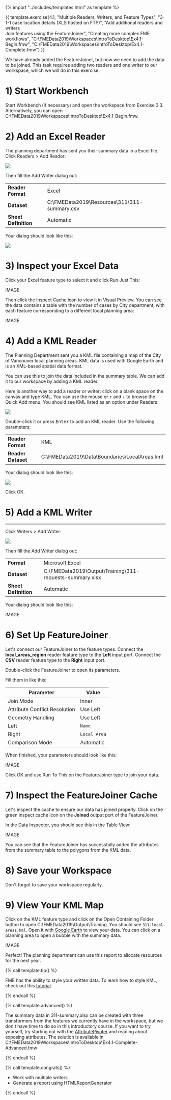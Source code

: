 {% import "../includes/templates.html" as template %}

{{ template.exercise(4.1,
               "Multiple Readers, Writers, and Feature Types",
               "3-1-1 case location details (XLS hosted on FTP)",
               "Add additional readers and writers<br>Join features using the FeatureJoiner",
               "Creating more complex FME workflows",
               "C:\\FMEData2019\\Workspaces\\IntroToDesktop\\Ex4.1-Begin.fmw",
               "C:\\FMEData2019\\Workspaces\\IntroToDesktop\\Ex4.1-Complete.fmw")
}}

We have already added the FeatureJoiner, but now we need to add the data to be joined. This task requires adding two readers and one writer to our workspace, which we will do in this exercise.

# 1) Start Workbench

Start Workbench (if necessary) and open the workspace from Exercise 3.3. Alternatively, you can open C:\\FMEData2019\\Workspaces\\IntroToDesktop\\Ex4.1-Begin.fmw.

# 2) Add an Excel Reader

The planning department has sent you their summary data in a Excel file. Click Readers > Add Reader:

![](./Images/add-reader.png) <!-- create -->

Then fill the Add Writer dialog out:

<table style="border: 0px">

  <tr>
    <td style="font-weight: bold">Reader Format</td>
    <td style="">Excel</td>
  </tr>

  <tr>
    <td style="font-weight: bold">Dataset</td>
    <td style="">C:\FMEData2019\Resources\311\311-summary.csv</td>
  </tr>

  <tr>
    <td style="font-weight: bold">Sheet Definition</td>
    <td style="">Automatic</td>
  </tr>

</table>

Your dialog should look like this:

![](./Images/csv-reader.png) <!-- create -->

# 3) Inspect your Excel Data

Click your Excel feature type to select it and click Run Just This:

IMAGE

Then click the Inspect Cache icon to view it in Visual Preview. You can see the data contains a table with the number of cases by City department, with each feature corresponding to a different local planning area:

IMAGE

# 4) Add a KML Reader

The Planning Department sent you a KML file containing a map of the City of Vancouver local planning areas. KML data is used with Google Earth and is an XML-based spatial data format.

You can use this to join the data included in the summary table. We can add it to our workspace by adding a KML reader.

Here is another way to add a reader or writer: click on a blank space on the canvas and type KML. You can use the mouse or <kbd>&#x2191;</kbd> and <kbd>&#x2193;</kbd> to browse the Quick Add menu. You should see KML listed as an option under Readers:

![](./Images/html-quick-add.png)

Double-click it or press <kbd>Enter</kbd> to add an KML reader. Use the following parameters:

<table style="border: 0px">

  <tr>
    <td style="font-weight: bold">Reader Format</td>
    <td style="">KML</td>
  </tr>

  <tr>
    <td style="font-weight: bold">Reader Dataset</td>
    <td style="">C:\FMEData2019\Data\Boundaries\LocalAreas.kml</td>
  </tr>

</table>

Your dialog should look like this:

![](./Images/kml-reader.png) <!-- ADD -->

Click OK.

# 5) Add a KML Writer

---

Click Writers > Add Writer:

![](./Images/add-writer.png)

Then fill the Add Writer dialog out:

<table style="border: 0px">

  <tr>
    <td style="font-weight: bold">Format</td>
    <td style="">Microsoft Excel</td>
  </tr>

  <tr>
    <td style="font-weight: bold">Dataset</td>
    <td style="">C:\FMEData2019\Output\Training\311-requests-summary.xlsx</td>
  </tr>

  <tr>
    <td style="font-weight: bold">Sheet Definition</td>
    <td style="">Automatic</td>
  </tr>

</table>

Your dialog should look like this:

IMAGE

# 6) Set Up FeatureJoiner

Let's connect our FeatureJoiner to the feature types. Connect the **local_areas_region** reader feature type to the **Left** input port. Connect the **CSV** reader feature type to the **Right** input port.

Double-click the FeatureJoiner to open its parameters.

Fill them in like this:

|Parameter|Value|
|-|-|
|Join Mode|Inner|
|Attribute Conflict Resolution|Use Left|
|Geometry Handling|Use Left|
|Left|`Name`|
|Right|`Local Area`|
|Comparison Mode|Automatic|

When finished, your parameters should look like this:

IMAGE

Click OK and use Run To This on the FeatureJoiner type to join your data.

# 7) Inspect the FeatureJoiner Cache

Let's inspect the cache to ensure our data has joined properly. Click on the green inspect cache icon on the **Joined** output port of the FeatureJoiner.

In the Data Inspector, you should see this in the Table View:

IMAGE

You can see that the FeatureJoiner has successfully added the attributes from the summary table to the polygons from the KML data.

# 8) Save your Workspace

Don't forgot to save your workspace regularly.

# 9) View Your KML Map

Click on the KML feature type and click on the Open Containing Folder button to open C:\FMEData2019\Output\Training\. You should see `311-local-areas.kml`. Open it with [Google Earth](https://www.google.com/earth/) to view your data. You can click on a planning area to open a bubble with the summary data.

IMAGE

Perfect! The planning department can use this report to allocate resources for the next year.

{% call template.tip() %}

FME has the ability to style your written data. To learn how to style KML, check out this <a href="https://knowledge.safe.com/articles/1081/basic-kml-example-kmlstyler-tab-to-kml.html">tutorial</a>.

{% endcall %}

{% call template.advanced() %}

The summary data in 311-summary.xlsx can be created with three transformers from the features we currently have in the workspace, but we don't have time to do so in this introductory course.  If you want to try yourself, try starting out with the <a href="https://www.safe.com/transformers/attribute-pivoter/">AttributePivoter</a> and reading about exposing attributes. The solution is available in C:\\FMEData2019\\Workspaces\\IntroToDesktop\\Ex4.1-Complete-Advanced.fmw

{% endcall %}

{% call template.congrats() %}

<ul>
  <li>Work with multiple writers</li>
  <li>Generate a report using HTMLReportGenerator</li>
</ul>

{% endcall %}
